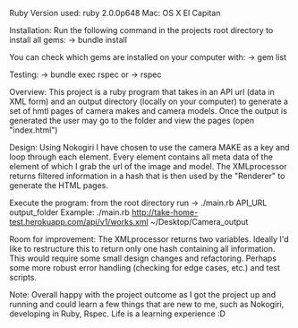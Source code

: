 Ruby Version used:
ruby 2.0.0p648
Mac: OS X El Capitan

Installation:
Run the following command in the projects root directory to install all gems:
-> bundle install

You can check which gems are installed on your computer with:
-> gem list


Testing:
-> bundle exec rspec
or
-> rspec


Overview:
This project is a ruby program that takes in an API url (data in XML form) and an output directory (locally on your computer) to generate
a set of hmtl pages of camera makes and camera models. Once the output is generated the user may go to the folder and
view the pages (open "index.html")

Design:
Using Nokogiri I have chosen to use the camera MAKE as a key and loop through each <work> element.
Every <work> element contains all meta data of the <work> element of which I grab the url of the image and model.
The XMLprocessor returns filtered information in a hash that is then used by the "Renderer" to generate the HTML pages.

Execute the program:
from the root directory run -> ./main.rb API_URL output_folder
Example: ./main.rb http://take-home-test.herokuapp.com/api/v1/works.xml ~/Desktop/Camera_output


Room for improvement:
The XMLprocessor returns two variables. Ideally I'd like to restructure this to return only one hash containing all information.
This would require some small design changes and refactoring.
Perhaps some more robust error handling (checking for edge cases, etc.) and test scripts.

Note:
Overall happy with the project outcome as I got the project up and running and could learn a few things that are new to me, such as Nokogiri, developing in Ruby, Rspec.
Life is a learning experience :D






